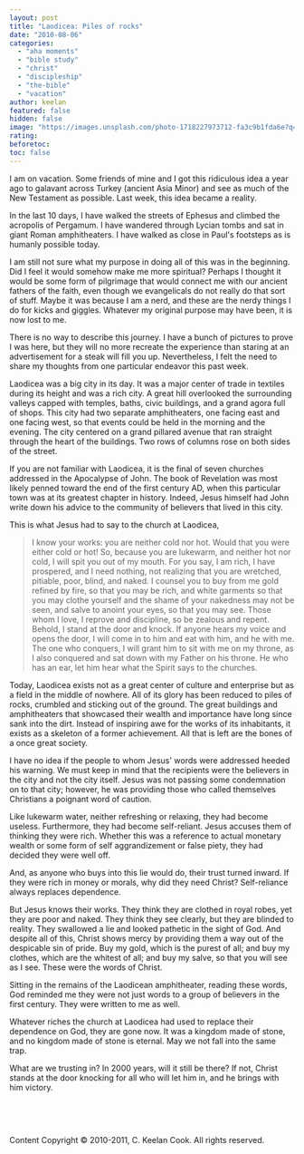 ```yaml
---
layout: post
title: "Laodicea: Piles of rocks"
date: "2010-08-06"
categories: 
  - "aha moments"
  - "bible study"
  - "christ"
  - "discipleship"
  - "the-bible"
  - "vacation"
author: keelan
featured: false
hidden: false
image: "https://images.unsplash.com/photo-1718227973712-fa3c9b1fda6e?q=80&w=1932&auto=format&fit=crop&ixlib=rb-4.1.0&ixid=M3wxMjA3fDB8MHxwaG90by1wYWdlfHx8fGVufDB8fHx8fA%3D%3D"
rating:
beforetoc:
toc: false
---
```


I am on vacation. Some friends of mine and I got this ridiculous idea a year ago to galavant across Turkey (ancient Asia Minor) and see as much of the New Testament as possible. Last week, this idea became a reality.

In the last 10 days, I have walked the streets of Ephesus and climbed the acropolis of Pergamum. I have wandered through Lycian tombs and sat in giant Roman amphitheaters. I have walked as close in Paul's footsteps as is humanly possible today. 

I am still not sure what my purpose in doing all of this was in the beginning. Did I feel it would somehow make me more spiritual? Perhaps I thought it would be some form of pilgrimage that would connect me with our ancient fathers of the faith, even though we evangelicals do not really do that sort of stuff. Maybe it was because I am a nerd, and these are the nerdy things I do for kicks and giggles. Whatever my original purpose may have been, it is now lost to me.

There is no way to describe this journey. I have a bunch of pictures to prove I was here, but they will no more recreate the experience than staring at an advertisement for a steak will fill you up. Nevertheless, I felt the need to share my thoughts from one particular endeavor this past week.

Laodicea was a big city in its day. It was a major center of trade in textiles during its height and was a rich city. A great hill overlooked the surrounding valleys capped with temples, baths, civic buildings, and a grand agora full of shops. This city had two separate amphitheaters, one facing east and one facing west, so that events could be held in the morning and the evening. The city centered on a grand pillared avenue that ran straight through the heart of the buildings. Two rows of columns rose on both sides of the street. 

If you are not familiar with Laodicea, it is the final of seven churches addressed in the Apocalypse of John. The book of Revelation was most likely penned toward the end of the first century AD, when this particular town was at its greatest chapter in history. Indeed, Jesus himself had John write down his advice to the community of believers that lived in this city.

This is what Jesus had to say to the church at Laodicea,

> I know your works: you are neither cold nor hot. Would that you were either cold or hot! So, because you are lukewarm, and neither hot nor cold, I will spit you out of my mouth. For you say, I am rich, I have prospered, and I need nothing, not realizing that you are wretched, pitiable, poor, blind, and naked. I counsel you to buy from me gold refined by fire, so that you may be rich, and white garments so that you may clothe yourself and the shame of your nakedness may not be seen, and salve to anoint your eyes, so that you may see. Those whom I love, I reprove and discipline, so be zealous and repent. Behold, I stand at the door and knock. If anyone hears my voice and opens the door, I will come in to him and eat with him, and he with me. The one who conquers, I will grant him to sit with me on my throne, as I also conquered and sat down with my Father on his throne. He who has an ear, let him hear what the Spirit says to the churches. 

Today, Laodicea exists not as a great center of culture and enterprise but as a field in the middle of nowhere. All of its glory has been reduced to piles of rocks, crumbled and sticking out of the ground. The great buildings and amphitheaters that showcased their wealth and importance have long since sank into the dirt. Instead of inspiring awe for the works of its inhabitants, it exists as a skeleton of a former achievement. All that is left are the bones of a once great society. 

I have no idea if the people to whom Jesus' words were addressed heeded his warning. We must keep in mind that the recipients were the believers in the city and not the city itself. Jesus was not passing some condemnation on to that city; however, he was providing those who called themselves Christians a poignant word of caution.

Like lukewarm water, neither refreshing or relaxing, they had become useless. Furthermore, they had become self-reliant. Jesus accuses them of thinking they were rich. Whether this was a reference to actual monetary wealth or some form of self aggrandizement or false piety, they had decided they were well off.

And, as anyone who buys into this lie would do, their trust turned inward. If they were rich in money or morals, why did they need Christ? Self-reliance always replaces dependence.

But Jesus knows their works. They think they are clothed in royal robes, yet they are poor and naked. They think they see clearly, but they are blinded to reality. They swallowed a lie and looked pathetic in the sight of God. And despite all of this, Christ shows mercy by providing them a way out of the despicable sin of pride. Buy my gold, which is the purest of all; and buy my clothes, which are the whitest of all; and buy my salve, so that you will see as I see. These were the words of Christ.

Sitting in the remains of the Laodicean amphitheater, reading these words, God reminded me they were not just words to a group of believers in the first century. They were written to me as well.

Whatever riches the church at Laodicea had used to replace their dependence on God, they are gone now. It was a kingdom made of stone, and no kingdom made of stone is eternal. May we not fall into the same trap.

What are we trusting in? In 2000 years, will it still be there? If not, Christ stands at the door knocking for all who will let him in, and he brings with him victory.

 

 

Content Copyright © 2010-2011, C. Keelan Cook. All rights reserved.
